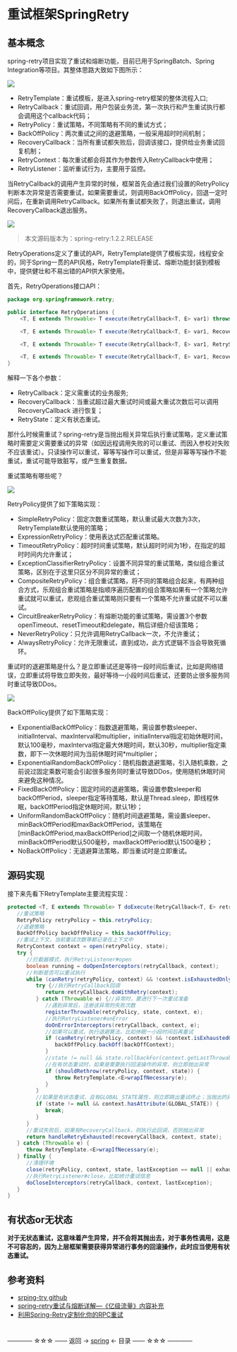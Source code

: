 # 重试框架SpringRetry

## 基本概念

spring-retry项目实现了重试和熔断功能，目前已用于SpringBatch、Spring Integration等项目。其整体思路大致如下图所示：

![](./img/img-004.png)

* RetryTemplate：重试模板，是进入spring-retry框架的整体流程入口;
* RetryCallback：重试回调，用户包装业务流，第一次执行和产生重试执行都会调用这个callback代码；
* RetryPolicy：重试策略，不同策略有不同的重试方式；
* BackOffPolicy：两次重试之间的退避策略，一般采用超时时间机制；
* RecoveryCallback：当所有重试都失败后，回调该接口，提供给业务重试回复机制；
* RetryContext：每次重试都会将其作为参数传入RetryCallback中使用；
* RetryListener：监听重试行为，主要用于监控。

当RetryCallback的调用产生异常的时候，框架首先会通过我们设置的RetryPolicy判断本次异常是否需要重试，如果需要重试，则调用BackOffPolicy，回退一定时间后，在重新调用RetryCallback。如果所有重试都失败了，则退出重试，调用RecoveryCallback退出服务。

![](./img/img-001.png)

> 本文源码版本为：spring-retry:1.2.2.RELEASE

RetryOperations定义了重试的API，RetryTemplate提供了模板实现，线程安全的，同于Spring一贯的API风格，RetryTemplate将重试、熔断功能封装到模板中，提供健壮和不易出错的API供大家使用。

首先，RetryOperations接口API：

```java
package org.springframework.retry;

public interface RetryOperations {
    <T, E extends Throwable> T execute(RetryCallback<T, E> var1) throws E;

    <T, E extends Throwable> T execute(RetryCallback<T, E> var1, RecoveryCallback<T> var2) throws E;

    <T, E extends Throwable> T execute(RetryCallback<T, E> var1, RetryState var2) throws E, ExhaustedRetryException;

    <T, E extends Throwable> T execute(RetryCallback<T, E> var1, RecoveryCallback<T> var2, RetryState var3) throws E;
}
```
解释一下各个参数：
* RetryCallback：定义需重试的业务服务;
* RecoveryCallback：当重试超过最大重试时间或最大重试次数后可以调用 RecoveryCallback 进行恢复；
* RetryState：定义有状态重试。

那什么时候需重试？spring-retry是当抛出相关异常后执行重试策略，定义重试策略时需要定义需要重试的异常（如因远程调用失败的可以重试、而因入参校对失败不应该重试）。只读操作可以重试，幂等写操作可以重试，但是非幂等写操作不能重试，重试可能导致脏写，或产生重复数据。


重试策略有哪些呢？

![](./img/img-002.png)

RetryPolicy提供了如下策略实现：
* SimpleRetryPolicy：固定次数重试策略，默认重试最大次数为3次，RetryTemplate默认使用的策略；
* ExpressionRetryPolicy：使用表达式匹配重试策略。
* TimeoutRetryPolicy：超时时间重试策略，默认超时时间为1秒，在指定的超时时间内允许重试；
* ExceptionClassifierRetryPolicy：设置不同异常的重试策略，类似组合重试策略，区别在于这里只区分不同异常的重试；
* CompositeRetryPolicy：组合重试策略，将不同的策略组合起来，有两种组合方式，乐观组合重试策略是指顺序遍历配置的组合策略如果有一个策略允许重试就可以重试，悲观组合重试策略则只要有一个策略不允许重试就不可以重试。
* CircuitBreakerRetryPolicy：有熔断功能的重试策略，需设置3个参数openTimeout、resetTimeout和delegate，稍后详细介绍该策略；
* NeverRetryPolicy：只允许调用RetryCallback一次，不允许重试；
* AlwaysRetryPolicy：允许无限重试，直到成功，此方式逻辑不当会导致死循环。

重试时的退避策略是什么？是立即重试还是等待一段时间后重试，比如是网络错误，立即重试将导致立即失败，最好等待一小段时间后重试，还要防止很多服务同时重试导致DDos。

![](./img/img-003.png)

BackOffPolicy提供了如下策略实现：
* ExponentialBackOffPolicy：指数退避策略，需设置参数sleeper、initialInterval、maxInterval和multiplier，initialInterval指定初始休眠时间，默认100毫秒，maxInterval指定最大休眠时间，默认30秒，multiplier指定乘数，即下一次休眠时间为当前休眠时间*multiplier；
* ExponentialRandomBackOffPolicy：随机指数退避策略，引入随机乘数，之前说过固定乘数可能会引起很多服务同时重试导致DDos，使用随机休眠时间来避免这种情况。
* FixedBackOffPolicy：固定时间的退避策略，需设置参数sleeper和backOffPeriod，sleeper指定等待策略，默认是Thread.sleep，即线程休眠，backOffPeriod指定休眠时间，默认1秒；
* UniformRandomBackOffPolicy：随机时间退避策略，需设置sleeper、minBackOffPeriod和maxBackOffPeriod，该策略在[minBackOffPeriod,maxBackOffPeriod]之间取一个随机休眠时间，minBackOffPeriod默认500毫秒，maxBackOffPeriod默认1500毫秒；
* NoBackOffPolicy：无退避算法策略，即当重试时是立即重试。

## 源码实现

接下来先看下RetryTemplate主要流程实现：

```java
protected <T, E extends Throwable> T doExecute(RetryCallback<T, E> retryCallback,RecoveryCallback<T> recoveryCallback, RetryState state) throws E, ExhaustedRetryException {
   //重试策略
   RetryPolicy retryPolicy = this.retryPolicy;
   //退避策略
   BackOffPolicy backOffPolicy = this.backOffPolicy;
   //重试上下文，当前重试次数等都记录在上下文中
   RetryContext context = open(retryPolicy, state);
   try {
      //拦截器模式，执行RetryListener#open
      boolean running = doOpenInterceptors(retryCallback, context);
      //判断是否可以重试执行
      while (canRetry(retryPolicy, context) && !context.isExhaustedOnly()) {
         try {//执行RetryCallback回调
            return retryCallback.doWithRetry(context);
         } catch (Throwable e) {//异常时，要进行下一次重试准备
            //遇到异常后，注册该异常的失败次数
            registerThrowable(retryPolicy, state, context, e);
            //执行RetryListener#onError
            doOnErrorInterceptors(retryCallback, context, e);
            //如果可以重试，执行退避算法，比如休眠一小段时间后再重试
            if (canRetry(retryPolicy, context) && !context.isExhaustedOnly()) {
               backOffPolicy.backOff(backOffContext);
            }
            //state != null && state.rollbackFor(context.getLastThrowable())
            //在有状态重试时，如果是需要执行回滚操作的异常，则立即抛出异常
            if (shouldRethrow(retryPolicy, context, state)) {
               throw RetryTemplate.<E>wrapIfNecessary(e);
            }
         }
         //如果是有状态重试，且有GLOBAL_STATE属性，则立即跳出重试终止；当抛出的异常是非需要执行回滚操作的异常时，才会执行到此处，CircuitBreakerRetryPolicy会在此跳出循环；
         if (state != null && context.hasAttribute(GLOBAL_STATE)) {
            break;
         }
      }
      //重试失败后，如果有RecoveryCallback，则执行此回调，否则抛出异常
      return handleRetryExhausted(recoveryCallback, context, state);
   } catch (Throwable e) {
      throw RetryTemplate.<E>wrapIfNecessary(e);
   } finally {
      //清理环境
      close(retryPolicy, context, state, lastException == null || exhausted);
      //执行RetryListener#close，比如统计重试信息
      doCloseInterceptors(retryCallback, context, lastException);
   }
}
```

## 有状态or无状态

**对于无状态重试，这意味着产生异常，并不会将其抛出去，对于事务性调用，这是不可容忍的，因为上层框架需要获得异常进行事务的回滚操作，此时应当使用有状态重试。**

## 参考资料
* [srping-try github](https://github.com/spring-projects/spring-retry)
* [spring-retry重试与熔断详解—《亿级流量》内容补充](https://yq.aliyun.com/articles/92899)
* [利用Spring-Retry定制化你的RPC重试](http://kriszhang.com/spring-retry/)

#

———— ☆☆☆ —— 返回 -> [spring](./index.md) <- 目录 —— ☆☆☆ ————